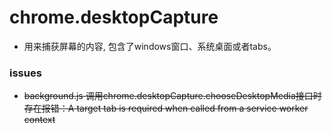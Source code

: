 # chrome.desktopCapture

- 用来捕获屏幕的内容, 包含了windows窗口、系统桌面或者tabs。


### issues

- ~~background.js 调用chrome.desktopCapture.chooseDesktopMedia接口时存在报错：A target tab is required when called from a service worker context~~

